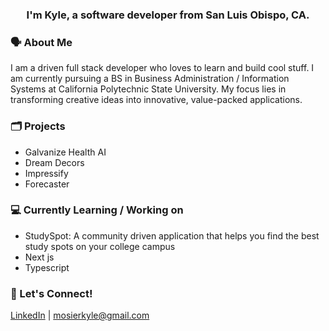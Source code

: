 <h3 align="center">I'm Kyle, a software developer from San Luis Obispo, CA.</h3>

### 🗣️ About Me
I am a driven full stack developer who loves to learn and build cool stuff. I am currently pursuing a BS in Business Administration / Information Systems at California Polytechnic State University. My focus lies in transforming creative ideas into innovative, value-packed applications. 


### 🗂 Projects
- Galvanize Health AI 
- Dream Decors
- Impressify
- Forecaster

### 💻 Currently Learning / Working on
- StudySpot: A community driven application that helps you find the best study spots on your college campus
- Next js
- Typescript

### 💬 Let's Connect!
[LinkedIn](https://www.linkedin.com/in/kylemosier/) | mosierkyle@gmail.com

<!--
**mosierkyle/mosierkyle** is a ✨ _special_ ✨ repository because its `README.md` (this file) appears on your GitHub profile.

Here are some ideas to get you started:

- 🔭 I’m currently working on ...
- 🌱 I’m currently learning ...
- 👯 I’m looking to collaborate on ...
- 🤔 I’m looking for help with ...
- 💬 Ask me about ...
- 📫 How to reach me: ...
- 😄 Pronouns: ...
- ⚡ Fun fact: ...
-->
